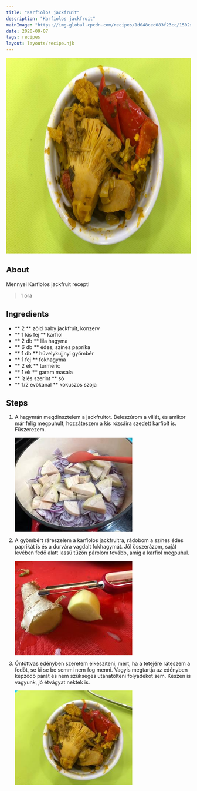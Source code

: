 ```yaml
---
title: "Karfiolos jackfruit"
description: "Karfiolos jackfruit"
mainImage: "https://img-global.cpcdn.com/recipes/1d048ced083f23cc/1502x1064cq70/karfiolos-jackfruit-recept-foto.jpg"
date: 2020-09-07
tags: recipes
layout: layouts/recipe.njk
---
```

                        
<p align="center"><a href="https://cookpad.com/hu/receptek/13436845-karfiolos-jackfruit" rel="Recipe source page"><img width="751" height="532" src="/img/full/e7f22d368e47ba9052ed05b9f0c9251c978ee598.jpg"/></a></p>

## About
Mennyei Karfiolos jackfruit recept! 

> 1 óra 

## Ingredients
* ** 2 ** zöld baby jackfruit, konzerv
* ** 1 kis fej ** karfiol
* ** 2 db ** lila hagyma
* ** 6 db ** édes, színes paprika
* ** 1 db ** hüvelykujjnyi gyömbér
* ** 1 fej ** fokhagyma
* ** 2 ek ** turmeric
* ** 1 ek ** garam masala
* ** ízlés szerint ** só
* ** 1/2 evőkanál ** kókuszos szója

## Steps

1. A hagymán megdinsztelem a jackfruitot. Beleszúrom a villát, és amikor már félig megpuhult, hozzáteszem a kis rózsáira szedett karfiolt is. Fűszerezem.
 
    <p><img width="320" height="256" align="left" src="/img/full/019be19e5d418a5bb6b33482b814c01a433cda74.jpg"/></p><div style="clear: both"/>

2. A gyömbért ráreszelem a karfiolos jackfruitra, rádobom a színes édes paprikát is és a durvára vagdalt fokhagymát. Jól összerázom, saját levében fedő alatt lassú tűzön párolom tovább, amíg a karfiol megpuhul.
 
    <p><img width="320" height="256" align="left" src="/img/full/e5e4db29f170e070fa0b4fbb5bd8081894a00fa2.jpg"/></p><div style="clear: both"/>

3. Öntöttvas edényben szeretem elkészíteni, mert, ha a tetejére ráteszem a fedőt, se ki se be semmi nem fog menni. Vagyis megtartja az edényben képződő párát és nem szükséges utánatölteni folyadékot sem. Készen is vagyunk, jó étvágyat nektek is.
 
    <p><img width="320" height="256" align="left" src="/img/full/96cf9fa058fff2071b8334e34371c27253b8fc47.jpg"/></p><div style="clear: both"/>

